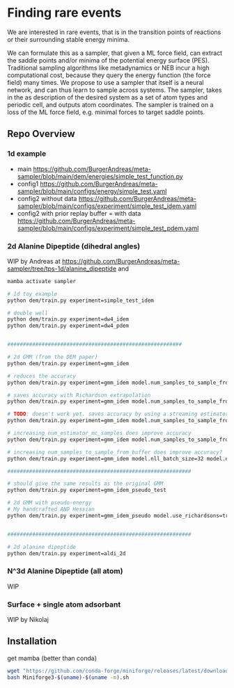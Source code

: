 # Finding rare events

We are interested in rare events, that is in the transition points of reactions or their surrounding stable energy minima.

We can formulate this as a sampler, that given a ML force field, can extract the saddle points and/or minima of the potential energy surface (PES).
Traditional sampling algorithms like metadynamics or NEB incur a high computational cost, because they query the energy function (the force field) many times. 
We propose to use a sampler that itself is a neural network, and can thus learn to sample across systems. 
The sampler, takes in the as description of the desired system as a set of atom types and periodic cell, and outputs atom coordinates. 
The sampler is trained on a loss of the ML force field, e.g. minimal forces to target saddle points.

## Repo Overview

### 1d example
- main https://github.com/BurgerAndreas/meta-sampler/blob/main/dem/energies/simple_test_function.py
- config1 https://github.com/BurgerAndreas/meta-sampler/blob/main/configs/energy/simple_test.yaml
- config2 without data https://github.com/BurgerAndreas/meta-sampler/blob/main/configs/experiment/simple_test_idem.yaml
- config2 with prior replay buffer = with data https://github.com/BurgerAndreas/meta-sampler/blob/main/configs/experiment/simple_test_pdem.yaml

### 2d Alanine Dipeptide (dihedral angles)
WIP by Andreas at https://github.com/BurgerAndreas/meta-sampler/tree/tps-1d/alanine_dipeptide and

```bash
mamba activate sampler

# 1d toy example
python dem/train.py experiment=simple_test_idem

# double well
python dem/train.py experiment=dw4_idem
python dem/train.py experiment=dw4_pdem


########################################################

# 2d GMM (from the DEM paper)
python dem/train.py experiment=gmm_idem

# reduces the accuracy
python dem/train.py experiment=gmm_idem model.num_samples_to_sample_from_buffer=16 model.nll_batch_size=32 model.eval_batch_size=256 model.num_estimator_mc_samples=16

# saves accuracy with Richardson extrapolation
python dem/train.py experiment=gmm_idem model.num_samples_to_sample_from_buffer=16 model.nll_batch_size=32 model.eval_batch_size=256 model.num_estimator_mc_samples=16 model.use_richardsons=true

# TODO: doesn't work yet. saves accuracy by using a streaming estimator?
python dem/train.py experiment=gmm_idem model.num_samples_to_sample_from_buffer=16 model.nll_batch_size=32 model.eval_batch_size=256 model.streaming_batch_size=16 

# increasing num_estimator_mc_samples does improve accuracy
python dem/train.py experiment=gmm_idem model.num_samples_to_sample_from_buffer=16 model.nll_batch_size=32 model.eval_batch_size=256 

# increasing num_samples_to_sample_from_buffer does improve accuracy?
python dem/train.py experiment=gmm_idem model.nll_batch_size=32 model.eval_batch_size=256 model.num_estimator_mc_samples=16

###########################################################

# should give the same results as the original GMM
python dem/train.py experiment=gmm_idem_pseudo_test 

# 2d GMM with pseudo-energy
# My handcrafted AND Hessian
python dem/train.py experiment=gmm_idem_pseudo model.use_richardsons=true model.nll_batch_size=256


###########################################################

# 2d alanine dipeptide
python dem/train.py experiment=aldi_2d
```

### N^3d Alanine Dipeptide (all atom)
WIP

### Surface + single atom adsorbant
WIP by Nikolaj

## Installation
get mamba (better than conda)
```bash
wget "https://github.com/conda-forge/miniforge/releases/latest/download/Miniforge3-$(uname)-$(uname -m).sh"
bash Miniforge3-$(uname)-$(uname -m).sh
```


